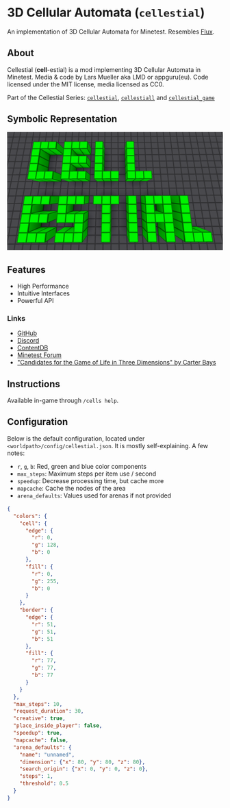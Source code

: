 # 3D Cellular Automata (`cellestial`)

An implementation of 3D Cellular Automata for Minetest. Resembles [Flux](https://forum.minetest.net/viewtopic.php?f=15&t=20498).

## About

Cellestial (**cell**-estial) is a mod implementing 3D Cellular Automata in Minetest. Media & code by Lars Mueller aka LMD or appguru(eu). Code licensed under the MIT license, media licensed as CC0. 

Part of the Cellestial Series: [`cellestial`](https://github.com/appgurueu/cellestial), [`cellestiall`](https://github.com/appgurueu/cellestiall) and [`cellestial_game`](https://github.com/appgurueu/cellestial_game)

## Symbolic Representation

![Screenshot](screenshot.png)

## Features

* High Performance
* Intuitive Interfaces
* Powerful API

### Links

* [GitHub](https://github.com/appgurueu/cellestial)
* [Discord](https://discordapp.com/invite/ysP74by)
* [ContentDB](https://content.minetest.net/packages/LMD/cellestial)
* [Minetest Forum](https://forum.minetest.net/viewtopic.php?f=9&t=24456)
* ["Candidates for the Game of Life in Three Dimensions" by Carter Bays](http://wpmedia.wolfram.com/uploads/sites/13/2018/02/01-3-1.pdf)

## Instructions

Available in-game through `/cells help`.

## Configuration

Below is the default configuration, located under `<worldpath>/config/cellestial.json`. It is mostly self-explaining. A few notes:

* `r`, `g`, `b`: Red, green and blue color components
* `max_steps`: Maximum steps per item use / second
* `speedup`: Decrease processing time, but cache more
* `mapcache`: Cache the nodes of the area
* `arena_defaults`: Values used for arenas if not provided

```json
{
  "colors": {
    "cell": {
      "edge": {
        "r": 0,
        "g": 128,
        "b": 0
      },
      "fill": {
        "r": 0,
        "g": 255,
        "b": 0
      }
    },
    "border": {
      "edge": {
        "r": 51,
        "g": 51,
        "b": 51
      },
      "fill": {
        "r": 77,
        "g": 77,
        "b": 77
      }
    }
  },
  "max_steps": 10,
  "request_duration": 30,
  "creative": true,
  "place_inside_player": false,
  "speedup": true,
  "mapcache": false,
  "arena_defaults": {
    "name": "unnamed",
    "dimension": {"x": 80, "y": 80, "z": 80},
    "search_origin": {"x": 0, "y": 0, "z": 0},
    "steps": 1,
    "threshold": 0.5
  }
}
```
